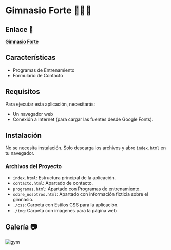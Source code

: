#  Gimnasio Forte 🏋🏻‍♂️

## Enlace 🔗

[**Gimnasio Forte**](https://juanbautistamalina.github.io/Gimnasio-Forte/index.html)


## Características

- Programas de Entrenamiento
- Formulario de Contacto

## Requisitos

Para ejecutar esta aplicación, necesitarás:

- Un navegador web
- Conexión a Internet (para cargar las fuentes desde Google Fonts).

## Instalación

No se necesita instalación. Solo descarga los archivos y abre `index.html` en tu navegador.

### Archivos del Proyecto

- `index.html`: Estructura principal de la aplicación.
- `contacto.html`: Apartado de contacto.
- `programas.html`: Apartado con Programas de entrenamiento.
- `sobre_nosotros.html`: Apartado con información ficticia sobre el gimnasio.
- `./css`: Carpeta con Estilos CSS para la aplicación.
- `./img`: Carpeta con imágenes para la página web


## Galería 📷
![gym](https://github.com/user-attachments/assets/32c93187-bcb7-4778-879a-065f5e0870cf)
